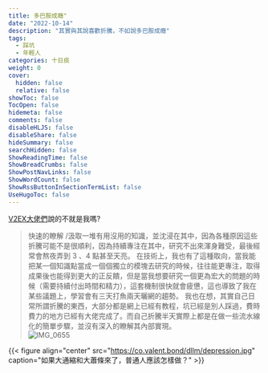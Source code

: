 ```yaml
---
title: 多巴胺成癮"
date: "2022-10-14"
description: "其實與其說喜歡折騰，不如說多巴胺成癮"
tags:
  - 踩坑
  - 年輕人
categories: 十日痰
weight: 0
cover:
  hidden: false
  relative: false
showToc: false
TocOpen: false
hidemeta: false
comments: false
disableHLJS: false
disableShare: false
hideSummary: false
searchHidden: false
ShowReadingTime: false
ShowBreadCrumbs: false
ShowPostNavLinks: false
ShowWordCount: false
ShowRssButtonInSectionTermList: false
UseHugoToc: false
---
```

[V2EX大佬們](https://v2ex.com/t/887301#reply40)說的不就是我嗎?
> 快速的瞭解 /汲取一堆有用沒用的知識，並沈浸在其中，因為各種原因這些折騰可能不是很順利，因為持續專注在其中，研究不出來渾身難受，最後經常會熬夜弄到 3 、4 點甚至天亮。
> 在技術上，我也有了這種取向，當我能把某一個知識點當成一個個獨立的模塊去研究的時候，往往能更專注，取得成果後也能得到更大的正反饋，但是當我想要研究一個更為宏大的問題的時候（需要持續付出時間和精力），這套機制很快就會疲憊，這也導致了我在某些議題上，學習會有三天打魚兩天曬網的趨勢。
>我也在想，其實自己日常所謂折騰的東西，大部分都是網上已經有教程，坑已經是別人踩過，費時費力的地方已經有大佬完成了。而自己折騰半天實際上都是在做一些流水線化的簡單步驟，並沒有深入的瞭解其內部實現。  
![IMG_0655](https://co.valent.bond/dllm/IMG_0655.JPG)
  
{{< figure align="center" src="https://co.valent.bond/dllm/depression.jpg" caption="如果大通縮和大蕭條來了，普通人應該怎樣做？" >}}
